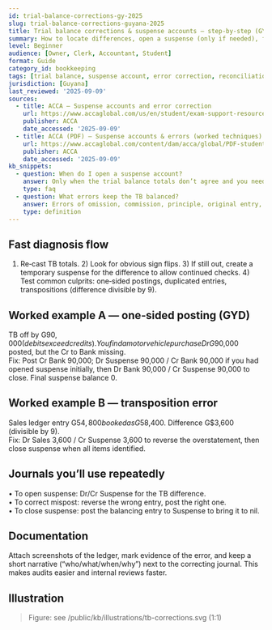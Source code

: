```yaml
---
id: trial-balance-corrections-gy-2025
slug: trial-balance-corrections-guyana-2025
title: Trial balance corrections & suspense accounts — step-by-step (GYD)
summary: How to locate differences, open a suspense (only if needed), fix single-sided and transposition errors, and close suspense with clean audit trails.
level: Beginner
audience: [Owner, Clerk, Accountant, Student]
format: Guide
category_id: bookkeeping
tags: [trial balance, suspense account, error correction, reconciliation]
jurisdiction: [Guyana]
last_reviewed: '2025-09-09'
sources:
  - title: ACCA — Suspense accounts and error correction
    url: https://www.accaglobal.com/us/en/student/exam-support-resources/foundation-level-study-resources/ffa/ffa-technical-articles/suspense-accounts-error-correction.html
    publisher: ACCA
    date_accessed: '2025-09-09'
  - title: ACCA (PDF) — Suspense accounts & errors (worked techniques)
    url: https://www.accaglobal.com/content/dam/acca/global/PDF-students/2012t/stein_0507.pdf
    publisher: ACCA
    date_accessed: '2025-09-09'
kb_snippets:
  - question: When do I open a suspense account?
    answer: Only when the trial balance totals don’t agree and you need a temporary plug so you can keep investigating. Close it fully once errors are found.
    type: faq
  - question: What errors keep the TB balanced?
    answer: Errors of omission, commission, principle, original entry, or compensating errors. These won’t create a TB difference, so no suspense is needed—fix with proper journals.
    type: definition
---
```


## Fast diagnosis flow
1) Re‑cast TB totals. 2) Look for obvious sign flips. 3) If still out, create a temporary suspense for the difference to allow continued checks. 4) Test common culprits: one‑sided postings, duplicated entries, transpositions (difference divisible by 9).

## Worked example A — one‑sided posting (GYD)
TB off by G$90,000 (debits exceed credits). You find a motor vehicle purchase Dr G$90,000 posted, but the Cr to Bank missing.  
Fix: Post Cr Bank 90,000; Dr Suspense 90,000 / Cr Bank 90,000 if you had opened suspense initially, then Dr Bank 90,000 / Cr Suspense 90,000 to close. Final suspense balance 0.

## Worked example B — transposition error
Sales ledger entry G$54,800 booked as G$58,400. Difference G$3,600 (divisible by 9).  
Fix: Dr Sales 3,600 / Cr Suspense 3,600 to reverse the overstatement, then close suspense when all items identified.

## Journals you’ll use repeatedly
• To open suspense: Dr/Cr Suspense for the TB difference.  
• To correct mispost: reverse the wrong entry, post the right one.  
• To close suspense: post the balancing entry to Suspense to bring it to nil.

## Documentation
Attach screenshots of the ledger, mark evidence of the error, and keep a short narrative (“who/what/when/why”) next to the correcting journal. This makes audits easier and internal reviews faster.

## Illustration
> Figure: see /public/kb/illustrations/tb-corrections.svg (1:1)

